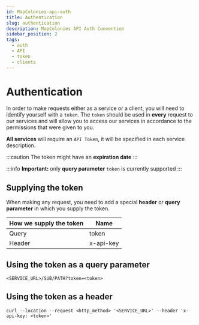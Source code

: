 ```yaml
---
id: MapColonies-api-auth
title: Authentication
slug: authentication
description: MapColonies API Auth Convention
sidebar_position: 2
tags:
  - auth
  - API
  - token
  - clients
---
```


# Authentication

In order to make requests either as a service or a client, you will need to identify yourself with a `token`.
The `token` should be used in **every** request to our services and will allow you to access our services in accordance to the permissions that were given to you.<br/>

**All services** will require an `API Token`, it will be specified in each service description.

:::caution
The token might have an **expiration date**
:::

:::info
**Important:** only **query parameter** `token` is currently supported
:::

## Supplying the token

When making any request, you need to add a special **header** or **query parameter** in which you supply the token.

| **How we supply the token** | **Name** |
| ----------- | ----------- |
| Query | token |
| Header | x-api-key |

## Using the token as a query parameter


```
<SERVICE_URL>/SUB/PATH?token=<token>
```

## Using the token as a header

```curl
curl --location --request <http_method> '<SERVICE_URL>' --header 'x-api-key: <token>'
```
